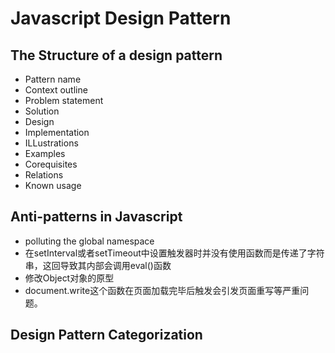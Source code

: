 # Javascript Design Pattern 

## The Structure of a design pattern

- Pattern name
- Context outline
- Problem statement
- Solution
- Design
- Implementation 
- ILLustrations
- Examples
- Corequisites
- Relations
- Known usage


## Anti-patterns in Javascript
- polluting the global namespace 
- 在setInterval或者setTimeout中设置触发器时并没有使用函数而是传递了字符串，这回导致其内部会调用eval()函数
- 修改Object对象的原型
- document.write这个函数在页面加载完毕后触发会引发页面重写等严重问题。


## Design Pattern Categorization
